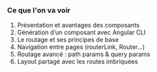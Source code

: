 ### Ce que l'on va voir

1. Présentation et avantages des composants
2. Génération d’un composant avec Angular CLI
3. Le routage et ses principes de base
4. Navigation entre pages (routerLink, Router…)
5. Routage avancé : path params & query params
6. Layout partagé avec les routes imbriquées

